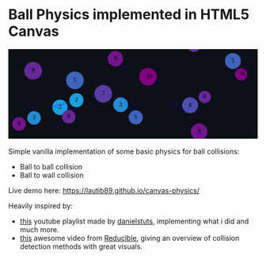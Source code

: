 # Ball Physics implemented in HTML5 Canvas

![Showcase](images/example.png)

Simple vanilla implementation of some basic physics for ball collisions:

- Ball to ball collision
- Ball to wall collision

Live demo here: <https://lautib89.github.io/canvas-physics/>

Heavily inspired by:

- [this](https://www.youtube.com/playlist?list=PLo6lBZn6hgca1T7cNZXpiq4q395ljbEI_) youtube playlist made by [danielstuts](https://www.youtube.com/@danielstuts3129), implementing what i did and much more.
- [this](https://www.youtube.com/watch?v=eED4bSkYCB8) awesome video from [Reducible](https://www.youtube.com/@Reducible), giving an overview of collision detection methods with great visuals.
